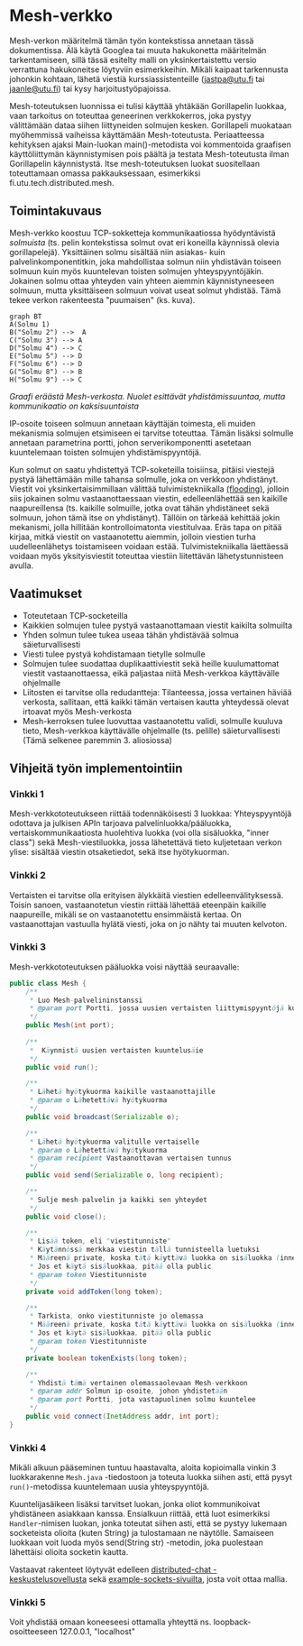 # Mesh-verkko
Mesh-verkon määritelmä tämän työn kontekstissa annetaan tässä dokumentissa. Älä käytä Googlea tai muuta hakukonetta määritelmän tarkentamiseen, sillä tässä esitelty malli on yksinkertaistettu versio verrattuna hakukoneitse löytyviin esimerkkeihin. Mikäli kaipaat tarkennusta johonkin kohtaan, lähetä viestiä kurssiassistenteille ([jastpa@utu.fi](mailto:jastpa@utu.fi) tai [jaanle@utu.fi](mailto:jaanle@utu.fi)) tai kysy harjoitustyöpajoissa.

Mesh-toteutuksen luonnissa ei tulisi käyttää yhtäkään Gorillapelin luokkaa, vaan tarkoitus on toteuttaa geneerinen verkkokerros, joka pystyy välittämään dataa siihen liittyneiden solmujen kesken. Gorillapeli muokataan myöhemmissä vaiheissa käyttämään Mesh-toteutusta. Periaatteessa kehityksen ajaksi Main-luokan main()-metodista voi kommentoida graafisen käyttöliittymän käynnistymisen pois päältä ja testata Mesh-toteutusta ilman Gorillapelin käynnistystä. Itse mesh-toteutuksen luokat suositellaan toteuttamaan omassa pakkauksessaan, esimerkiksi fi.utu.tech.distributed.mesh.

## Toimintakuvaus
Mesh-verkko koostuu TCP-sokketteja kommunikaatiossa hyödyntävistä *solmuista* (ts. pelin kontekstissa solmut ovat eri koneilla käynnissä olevia gorillapelejä). Yksittäinen solmu sisältää niin asiakas- kuin palvelinkomponentitkin, joka mahdollistaa solmun niin yhdistävän toiseen solmuun kuin myös kuuntelevan toisten solmujen yhteyspyyntöjäkin. Jokainen solmu ottaa yhteyden vain yhteen aiemmin käynnistyneeseen solmuun, mutta yksittäiseen solmuun voivat useat solmut yhdistää. Tämä tekee verkon rakenteesta "puumaisen" (ks. kuva). 

```mermaid
graph BT
A(Solmu 1)
B("Solmu 2") -->  A
C("Solmu 3") --> A
D("Solmu 4") --> C
E("Solmu 5") --> D
F("Solmu 6") --> D
G("Solmu 8") --> B
H("Solmu 9") --> C
```
*Graafi eräästä Mesh-verkosta. Nuolet esittävät yhdistämissuuntaa, mutta kommunikaatio on kaksisuuntaista*


IP-osoite toiseen solmuun annetaan käyttäjän toimesta, eli muiden mekanismia solmujen etsimiseen ei tarvitse toteuttaa. Tämän lisäksi solmulle annetaan parametrina portti, johon serverikomponentti asetetaan kuuntelemaan toisten solmujen yhdistämispyyntöjä.

Kun solmut on saatu yhdistettyä TCP-soketeilla toisiinsa, pitäisi viestejä pystyä lähettämään mille tahansa solmulle, joka on verkkoon yhdistänyt. Viestit voi yksinkertaisimmillaan välittää tulvimistekniikalla [(flooding)](https://en.wikipedia.org/wiki/Flooding_(computer_networking)), jolloin siis jokainen solmu vastaanottaessaan viestin, edelleenlähettää sen kaikille naapureillensa (ts. kaikille solmuille, jotka ovat tähän yhdistäneet sekä solmuun, johon tämä itse on yhdistänyt). Tällöin on tärkeää kehittää jokin mekanismi, jolla hillitään kontrolloimatonta viestitulvaa. Eräs tapa on pitää kirjaa, mitkä viestit on vastaanotettu aiemmin, jolloin viestien turha uudelleenlähetys toistamiseen voidaan estää. Tulvimistekniikalla läettäessä voidaan myös yksityisviestit toteuttaa viestiin liitettävän lähetystunnisteen avulla.

## Vaatimukset
- Toteutetaan TCP-socketeilla
- Kaikkien solmujen tulee pystyä vastaanottamaan viestit kaikilta solmuilta
- Yhden solmun tulee tukea useaa tähän yhdistävää solmua säieturvallisesti
- Viesti tulee pystyä kohdistamaan tietylle solmulle
- Solmujen tulee suodattaa duplikaattiviestit sekä heille kuulumattomat viestit vastaanottaessa, eikä paljastaa niitä Mesh-verkkoa käyttävälle ohjelmalle
- Liitosten ei tarvitse olla redudantteja: Tilanteessa, jossa vertainen häviää verkosta, sallitaan, että kaikki tämän vertaisen kautta yhteydessä olevat irtoavat myös Mesh-verkosta
- Mesh-kerroksen tulee luovuttaa vastaanotettu validi, solmulle kuuluva tieto, Mesh-verkkoa käyttävälle ohjelmalle (ts. pelille) säieturvallisesti (Tämä selkenee paremmin 3. aliosiossa)

## Vihjeitä työn implementointiin

### Vinkki 1
Mesh-verkkototeutukseen riittää todennäköisesti 3 luokkaa: Yhteyspyyntöjä odottava ja julkisen APIn tarjoava palvelinluokka/pääluokka, vertaiskommunikaatiosta huolehtiva luokka (voi olla sisäluokka, "inner class") sekä Mesh-viestiluokka, jossa lähetettävä tieto kuljetetaan verkon ylise: sisältää viestin otsaketiedot, sekä itse hyötykuorman.

### Vinkki 2
Vertaisten ei tarvitse olla erityisen älykkäitä viestien edelleenvälityksessä. Toisin sanoen, vastaanotetun viestin riittää lähettää eteenpäin kaikille naapureille, mikäli se on vastaanotettu ensimmäistä kertaa. On vastaanottajan vastuulla hylätä viesti, joka on jo nähty tai muuten kelvoton.

### Vinkki 3
Mesh-verkkototeutuksen pääluokka voisi näyttää seuraavalle:

```java
public class Mesh {
    /**
     * Luo Mesh-palvelininstanssi
     * @param port Portti, jossa uusien vertaisten liittymispyyntöjä kuunnellaan
     */
    public Mesh(int port);
  
    /**
     *  Käynnistä uusien vertaisten kuuntelusäie
     */
    public void run();

    /**
     * Lähetä hyötykuorma kaikille vastaanottajille
     * @param o Lähetettävä hyötykuorma
     */
    public void broadcast(Serializable o);

    /**
     * Lähetä hyötykuorma valitulle vertaiselle
     * @param o Lähetettävä hyötykuorma
     * @param recipient Vastaanottavan vertaisen tunnus
     */
    public void send(Serializable o, long recipient);

    /**
     * Sulje mesh-palvelin ja kaikki sen yhteydet 
     */
    public void close();

    /**
     * Lisää token, eli "viestitunniste"
     * Käytännössä merkkaa viestin tällä tunnisteella luetuksi
     * Määreenä private, koska tätä käyttävä luokka on sisäluokka (inner class)
     * Jos et käytä sisäluokkaa, pitää olla public
     * @param token Viestitunniste 
     */
    private void addToken(long token);

    /**
     * Tarkista, onko viestitunniste jo olemassa
     * Määreenä private, koska tätä käyttävä luokka on sisäluokka (inner class)
     * Jos et käytä sisäluokkaa, pitää olla public
     * @param token Viestitunniste 
     */
    private boolean tokenExists(long token);

    /**
     * Yhdistä tämä vertainen olemassaolevaan Mesh-verkkoon
     * @param addr Solmun ip-osoite, johon yhdistetään
     * @param port Portti, jota vastapuolinen solmu kuuntelee
     */
    public void connect(InetAddress addr, int port);
}
```

### Vinkki 4
Mikäli alkuun pääseminen tuntuu haastavalta, aloita kopioimalla vinkin 3 luokkarakenne `Mesh.java` -tiedostoon ja toteuta luokka siihen asti, että pysyt `run()`-metodissa kuuntelemaan uusia yhteyspyyntöjä.

Kuuntelijasäikeen lisäksi tarvitset luokan, jonka oliot kommunikoivat yhdistäneen asiakkaan kanssa. Ensialkuun riittää, että luot esimerkiksi `Handler`-nimisen luokan, jonka toteutat siihen asti, että se pystyy lukemaan socketeista olioita (kuten String) ja tulostamaan ne näytölle. Samaiseen luokkaan voit luoda myös send(String str) -metodin, joka puolestaan lähettäisi olioita socketin kautta.

Vastaavat rakenteet löytyvät edelleen [distributed-chat -keskustelusovellusta](https://gitlab.utu.fi/tech/education/distributed-systems/distributed-chat) sekä [example-sockets-sivuilta](https://gitlab.utu.fi/tech/education/distributed-systems/example-sockets), josta voit ottaa mallia.

### Vinkki 5
Voit yhdistää omaan koneeseesi ottamalla yhteyttä ns. loopback-osoitteeseen 127.0.0.1, "localhost"

